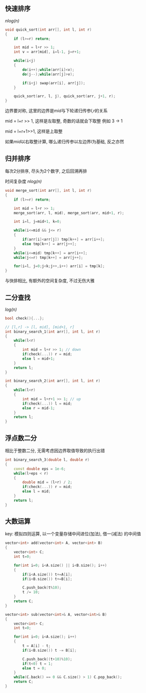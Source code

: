 ## 快速排序
*nlog(n)*
```cpp
void quick_sort(int arr[], int l, int r)
{
    if (l>=r) return;

    int mid = l+r >> 1;
    int v = arr[mid], i=l-1, j=r+1;

    while(i<j)
    {
        do(i++);while(arr[i]<v);
        do(j--);while(arr[j]>v);

        if(i<j) swap(arr[i], arr[j]);
    }

    quick_sort(arr, l, j), quick_sort(arr, j+1, r);
}
```
边界要对称, 这里的边界是*mid*与下轮递归传参*l,r*的关系

mid = l+r >> 1, 这样是左取整, 奇数的话就会下取整 例如 3 -> 1

mid = l+r+1>>1, 这样是上取整

如果*mid*以右取整计算, 哪么递归传参以左边界*l*为基础, 反之亦然


## 归并排序
每次2分排序, 尽头为2个数字, 之后回溯再排

时间复杂度 *nlog(n)*
```cpp
void merge_sort(int arr[], int l, int r)
{
    if (l>=r) return;

    int mid = l+r >> 1;
    merge_sort(arr, l, mid), merge_sort(arr, mid+1, r);

    int i=l, j=mid+1, k=0;

    while(i<=mid && j<= r)
    {
        if(arr[i]<arr[j]) tmp[k++] = arr[i++];
        else tmp[k++] = arr[j++];
    }
    while(i<=mid) tmp[k++] = arr[i++];
    while(j<=r) tmp[k++] = arr[j++];

    for(i=l, j=0;j<k;j++,i++) arr[i] = tmp[k];
}
```
与快排相比, 有额外的空间复杂度, 不过无伤大雅


## 二分查找
*log(n)*

```cpp
bool check(){...};

// [l,r] -> [l, mid], [mid+1, r]
int binary_search_1(int arr[], int l, int r)
{
    while(l<r)
    {
        int mid = l+r >> 1; // down
        if(check(...)) r = mid;
        else l = mid+1;
    }
    return l;
}

int binary_search_2(int arr[], int l, int r) 
{
    while(l<r)
    {
        int mid = l+r+1 >> 1; // up
        if(check(...)) l = mid;
        else r = mid-1;
    }
    return l;
}
```

## 浮点数二分
相比于整数二分, 无需考虑因边界取值导致的执行出错
```cpp
int binary_search_3(double l, double r)
{
    const double eps = 1e-6;
    while(l+eps < r)
    {
        double mid = (l+r) / 2;
        if(check(...)) r = mid;
        else l = mid;
    }
    return l;
}
```


## 大数运算
key: 模拟四则运算, 以一个变量存储中间进位(加法), 借一(减法) 的中间值
```cpp
vector<int> add(vector<int> A, vector<int> B)
{
    vector<int> C;
    int t=0;

    for(int i=0; i<A.size() || i<B.size(); i++)
    {
        if(i<A.size()) t+=A[i];
        if(i<B.size()) t+=B[i];

        C.push_back(t%10);
        t /= 10;
    }
    return C;
}

vector<int> sub(vector<int>& A, vector<int>& B)
{
    vector<int> C;
    int t=0;

    for(int i=0; i<A.size(); i++)
    {
        t = A[i] - t;
        if(i<B.size()) t -= B[i];

        C.push_back((t+10)%10);
        if(t<0) t = 1;
        else t = 0;
    }
    while(C.back() == 0 && C.size() > 1) C.pop_back();
    return C;
}
```
